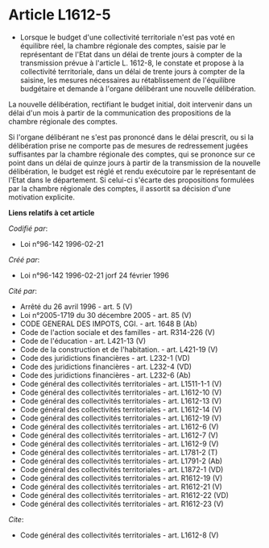 # Article L1612-5

- Lorsque le budget d'une collectivité territoriale n'est pas voté en équilibre réel, la chambre régionale des comptes,
saisie par le représentant de l'Etat dans un délai de trente jours à compter de la transmission prévue à l'article L. 1612-8,
le constate et propose à la collectivité territoriale, dans un délai de trente jours à compter de la saisine, les mesures
nécessaires au rétablissement de l'équilibre budgétaire et demande à l'organe délibérant une nouvelle délibération.

La nouvelle délibération, rectifiant le budget initial, doit intervenir dans un délai d'un mois à partir de la communication
des propositions de la chambre régionale des comptes.

Si l'organe délibérant ne s'est pas prononcé dans le délai prescrit, ou si la délibération prise ne comporte pas de mesures
de redressement jugées suffisantes par la chambre régionale des comptes, qui se prononce sur ce point dans un délai de quinze
jours à partir de la transmission de la nouvelle délibération, le budget est réglé et rendu exécutoire par le représentant de
l'Etat dans le département. Si celui-ci s'écarte des propositions formulées par la chambre régionale des comptes, il assortit
sa décision d'une motivation explicite.

**Liens relatifs à cet article**

_Codifié par_:

  - Loi n°96-142 1996-02-21

_Créé par_:

  - Loi n°96-142 1996-02-21 jorf 24 février 1996

_Cité par_:

  - Arrêté du 26 avril 1996 - art. 5 (V)
  - Loi n°2005-1719 du 30 décembre 2005 - art. 85 (V)
  - CODE GENERAL DES IMPOTS, CGI. - art. 1648 B (Ab)
  - Code de l'action sociale et des familles - art. R314-226 (V)
  - Code de l'éducation - art. L421-13 (V)
  - Code de la construction et de l'habitation. - art. L421-19 (V)
  - Code des juridictions financières - art. L232-1 (VD)
  - Code des juridictions financières - art. L232-4 (VD)
  - Code des juridictions financières - art. L232-6 (Ab)
  - Code général des collectivités territoriales - art. L1511-1-1 (V)
  - Code général des collectivités territoriales - art. L1612-10 (V)
  - Code général des collectivités territoriales - art. L1612-13 (V)
  - Code général des collectivités territoriales - art. L1612-14 (V)
  - Code général des collectivités territoriales - art. L1612-19 (V)
  - Code général des collectivités territoriales - art. L1612-6 (V)
  - Code général des collectivités territoriales - art. L1612-7 (V)
  - Code général des collectivités territoriales - art. L1612-9 (V)
  - Code général des collectivités territoriales - art. L1781-2 (T)
  - Code général des collectivités territoriales - art. L1791-2 (Ab)
  - Code général des collectivités territoriales - art. L1872-1 (VD)
  - Code général des collectivités territoriales - art. R1612-19 (V)
  - Code général des collectivités territoriales - art. R1612-21 (V)
  - Code général des collectivités territoriales - art. R1612-22 (VD)
  - Code général des collectivités territoriales - art. R1612-23 (V)

_Cite_:

  - Code général des collectivités territoriales - art. L1612-8 (V)
